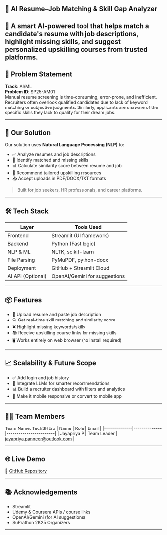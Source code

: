 ## 📄 AI Resume–Job Matching & Skill Gap Analyzer
🚀 A smart AI-powered tool that helps match a candidate's resume with job descriptions, highlight missing skills, and suggest personalized upskilling courses from trusted platforms.
---

## 📌 Problem Statement

**Track**: AI/ML  
**Problem ID**: SP25-AM01  
Manual resume screening is time-consuming, error-prone, and inefficient. Recruiters often overlook qualified candidates due to lack of keyword matching or subjective judgments. Similarly, applicants are unaware of the specific skills they lack to qualify for their dream jobs.

---

## 🎯 Our Solution

Our solution uses **Natural Language Processing (NLP)** to:

- ✅ Analyze resumes and job descriptions
- 🤝 Identify matched and missing skills
- 📊 Calculate similarity score between resume and job
- 📘 Recommend tailored upskilling resources
- 📥 Accept uploads in PDF/DOCX/TXT formats

> Built for job seekers, HR professionals, and career platforms.

---

## 🛠️ Tech Stack

| Layer        | Tools Used                             |
|--------------|----------------------------------------|
| Frontend     | Streamlit (UI framework)               |
| Backend      | Python (Fast logic)                    |
| NLP & ML     | NLTK, scikit-learn                     |
| File Parsing | PyMuPDF, python-docx                   |
| Deployment   | GitHub + Streamlit Cloud               |
| AI API (Optional) | OpenAI/Gemini for suggestions    |

---
## 📦 Features

- 📁 Upload resume and paste job description
- 🔍 Get real-time skill matching and similarity score
- ❌ Highlight missing keywords/skills
- 📚 Receive upskilling course links for missing skills
- 🖥️ Works entirely on web browser (no install required)

---

## 📈 Scalability & Future Scope

- ✅ Add login and job history
- 🤖 Integrate LLMs for smarter recommendations
- 📊 Build a recruiter dashboard with filters and analytics
- 📲 Make it mobile responsive or convert to mobile app

---

## 👨‍💻 Team Members
Team Name: TechSHEro
| Name         | Role         | Email                  | 
|--------------|--------------|------------------------|
| Jayapriya P  | Team Leader  | jayapriya.panneer@outlook.com | 


---

## 🌐 Live Demo


📂 [GitHub Repository](https://github.com/git-jayapriya/ai-resume-analyzer)

---

## 📚 Acknowledgements

- Streamlit
- Udemy & Coursera APIs / course links
- OpenAI/Gemini (for AI suggestions)
- SuPrathon 2K25 Organizers

---

